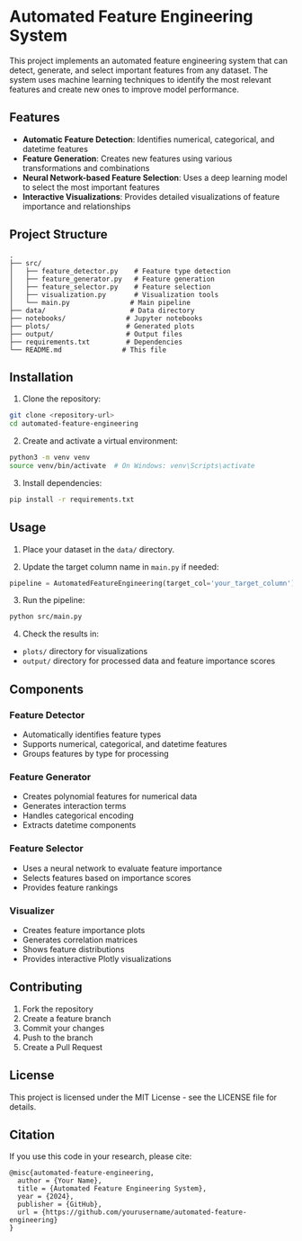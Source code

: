 # Automated Feature Engineering System

This project implements an automated feature engineering system that can detect, generate, and select important features from any dataset. The system uses machine learning techniques to identify the most relevant features and create new ones to improve model performance.

## Features

- **Automatic Feature Detection**: Identifies numerical, categorical, and datetime features
- **Feature Generation**: Creates new features using various transformations and combinations
- **Neural Network-based Feature Selection**: Uses a deep learning model to select the most important features
- **Interactive Visualizations**: Provides detailed visualizations of feature importance and relationships

## Project Structure

```
.
├── src/
│   ├── feature_detector.py    # Feature type detection
│   ├── feature_generator.py   # Feature generation
│   ├── feature_selector.py    # Feature selection
│   ├── visualization.py       # Visualization tools
│   └── main.py               # Main pipeline
├── data/                     # Data directory
├── notebooks/               # Jupyter notebooks
├── plots/                   # Generated plots
├── output/                  # Output files
├── requirements.txt         # Dependencies
└── README.md               # This file
```

## Installation

1. Clone the repository:
```bash
git clone <repository-url>
cd automated-feature-engineering
```

2. Create and activate a virtual environment:
```bash
python3 -m venv venv
source venv/bin/activate  # On Windows: venv\Scripts\activate
```

3. Install dependencies:
```bash
pip install -r requirements.txt
```

## Usage

1. Place your dataset in the `data/` directory.

2. Update the target column name in `main.py` if needed:
```python
pipeline = AutomatedFeatureEngineering(target_col='your_target_column')
```

3. Run the pipeline:
```bash
python src/main.py
```

4. Check the results in:
- `plots/` directory for visualizations
- `output/` directory for processed data and feature importance scores

## Components

### Feature Detector
- Automatically identifies feature types
- Supports numerical, categorical, and datetime features
- Groups features by type for processing

### Feature Generator
- Creates polynomial features for numerical data
- Generates interaction terms
- Handles categorical encoding
- Extracts datetime components

### Feature Selector
- Uses a neural network to evaluate feature importance
- Selects features based on importance scores
- Provides feature rankings

### Visualizer
- Creates feature importance plots
- Generates correlation matrices
- Shows feature distributions
- Provides interactive Plotly visualizations

## Contributing

1. Fork the repository
2. Create a feature branch
3. Commit your changes
4. Push to the branch
5. Create a Pull Request

## License

This project is licensed under the MIT License - see the LICENSE file for details.

## Citation

If you use this code in your research, please cite:

```
@misc{automated-feature-engineering,
  author = {Your Name},
  title = {Automated Feature Engineering System},
  year = {2024},
  publisher = {GitHub},
  url = {https://github.com/yourusername/automated-feature-engineering}
}
``` 